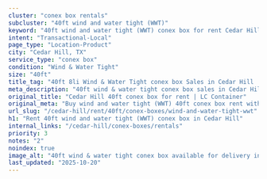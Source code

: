 ```yaml
---
cluster: "conex box rentals"
subcluster: "40ft wind and water tight (WWT)"
keyword: "40ft wind and water tight (WWT) conex box for rent Cedar Hill, TX"
intent: "Transactional-Local"
page_type: "Location-Product"
city: "Cedar Hill, TX"
service_type: "conex box"
condition: "Wind & Water Tight"
size: "40ft"
title_tag: "40ft 8li Wind & Water Tight conex box Sales in Cedar Hill | LC Container"
meta_description: "40ft wind & water tight conex box sales in Cedar Hill. Fast delivery, competitive pricing. Serving conex boxes area. Quote ID: 4EQ. Call (214) 524-4168 for your free quote today."
original_title: "Cedar Hill 40ft conex box for rent | LC Container"
original_meta: "Buy wind and water tight (WWT) 40ft conex box rent with local delivery in Cedar Hill, TX. LC Container — local Since 2003. Request a fast quote today."
url_slug: "/cedar-hill/rent/40ft/conex-boxes/wind-and-water-tight-wwt"
h1: "Rent 40ft wind and water tight (WWT) conex box in Cedar Hill"
internal_links: "/cedar-hill/conex-boxes/rentals"
priority: 3
notes: "2"
noindex: true
image_alt: "40ft wind & water tight conex box available for delivery in Cedar Hill"
last_updated: "2025-10-20"
---
```


<!-- TODO: Add unique city/inventory copy, images, and internal links here. -->
